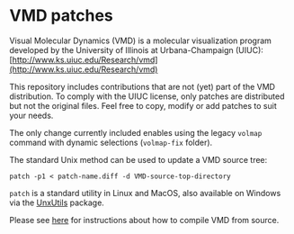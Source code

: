 # VMD patches

Visual Molecular Dynamics (VMD) is a molecular visualization program developed by the University of Illinois at Urbana-Champaign (UIUC):
[http://www.ks.uiuc.edu/Research/vmd](http://www.ks.uiuc.edu/Research/vmd)

This repository includes contributions that are not (yet) part of the VMD distribution.  To comply with the UIUC license, only patches are distributed but not the original files.  Feel free to copy, modify or add patches to suit your needs.

The only change currently included enables using the legacy `volmap` command with dynamic selections (`volmap-fix` folder).

The standard Unix method can be used to update a VMD source tree:
```
patch -p1 < patch-name.diff -d VMD-source-top-directory
```
`patch` is a standard utility in Linux and MacOS, also available on Windows via the [UnxUtils](https://sourceforge.net/projects/unxutils/) package.

Please see [here](http://www.ks.uiuc.edu/Research/vmd/doxygen/compiling.html#compiling) for instructions about how to compile VMD from source.
